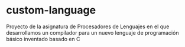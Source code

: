 # custom-language
Proyecto de la asignatura de Procesadores de Lenguajes en el que desarrollamos un compilador para un nuevo lenguaje de programación básico inventado basado en C
